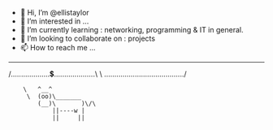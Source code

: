 - 👋 Hi, I’m @ellistaylor
- 👀 I’m interested in ...
- 🌱 I’m currently learning : networking, programming & IT in general.
- 💞️ I’m looking to collaborate on : projects
- 📫 How to reach me ...


 ________________________________________
/...................💲....................\\
\\ ......................................./

        \   ^__^
         \  (oo)\_______
            (__)\       )\/\
                ||----w |
                ||     ||
